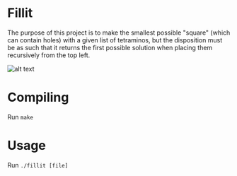 # Fillit

The purpose of this project is to make the smallest possible "square" (which can contain holes) with a given list of tetraminos, but the disposition must be as such that it returns the first possible solution when placing them recursively from the top left.

![alt text](https://upload.wikimedia.org/wikipedia/commons/thumb/5/50/All_5_free_tetrominoes.svg/220px-All_5_free_tetrominoes.svg.png)

# Compiling

Run ```make``` 

# Usage

Run ```./fillit [file]```

